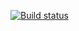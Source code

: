 [![Build status](https://ci.appveyor.com/api/projects/status/gtlo27w126nim9xk?svg=true)](https://ci.appveyor.com/project/raptor-vrn/ajs-hometask-8-set)